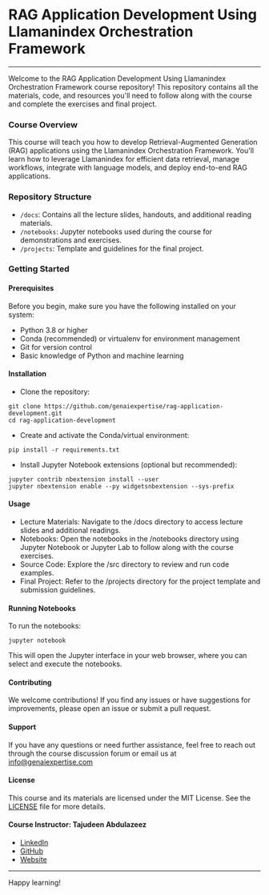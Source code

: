 # RAG Application Development Using Llamanindex Orchestration Framework
*** 
Welcome to the RAG Application Development Using Llamanindex Orchestration Framework course repository! This repository contains all the materials, code, and resources you'll need to follow along with the course and complete the exercises and final project.


### Course Overview
This course will teach you how to develop Retrieval-Augmented Generation (RAG) applications using the Llamanindex Orchestration Framework. You'll learn how to leverage Llamanindex for efficient data retrieval, manage workflows, integrate with language models, and deploy end-to-end RAG applications.

### Repository Structure
- `/docs`: Contains all the lecture slides, handouts, and additional reading materials.
- `/notebooks`: Jupyter notebooks used during the course for demonstrations and exercises.
- `/projects`: Template and guidelines for the final project.




### Getting Started

#### Prerequisites

Before you begin, make sure you have the following installed on your system:

- Python 3.8 or higher
- Conda (recommended) or virtualenv for environment management
- Git for version control
- Basic knowledge of Python and machine learning


#### Installation
- Clone the repository:
```
git clone https://github.com/genaiexpertise/rag-application-development.git
cd rag-application-development
```

- Create and activate the Conda/virtual environment:

```
pip install -r requirements.txt

```

- Install Jupyter Notebook extensions (optional but recommended):

```
jupyter contrib nbextension install --user
jupyter nbextension enable --py widgetsnbextension --sys-prefix

```


#### Usage

- Lecture Materials: Navigate to the /docs directory to access lecture slides and additional readings.
- Notebooks: Open the notebooks in the /notebooks directory using Jupyter Notebook or Jupyter Lab to follow along with the course exercises.
- Source Code: Explore the /src directory to review and run code examples.
- Final Project: Refer to the /projects directory for the project template and submission guidelines.



#### Running Notebooks
To run the notebooks:
```
jupyter notebook

```
This will open the Jupyter interface in your web browser, where you can select and execute the notebooks.


#### Contributing
We welcome contributions! If you find any issues or have suggestions for improvements, please open an issue or submit a pull request.


#### Support
If you have any questions or need further assistance, feel free to reach out through the course discussion forum or email us at info@genaiexpertise.com



#### License
This course and its materials are licensed under the MIT License. See the [LICENSE](./LICENSE) file for more details.


#### Course Instructor: Tajudeen Abdulazeez

- [LinkedIn]()
- [GitHub]()
- [Website]()


****

Happy learning!
